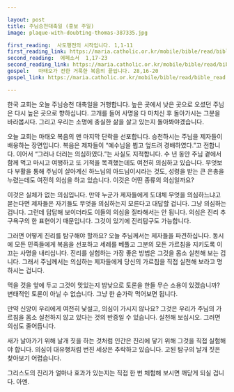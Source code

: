 ```yaml
---

layout: post
title: 주님승천대축일 (홍보 주일)
image: plaque-with-doubting-thomas-387335.jpg

first_reading:  사도행전의 시작입니다. 1,1-11
first_reading_link: https://maria.catholic.or.kr/mobile/bible/read/bible_read.asp?m=2&n=151&p=1
second_reading:  에페소서  1,17-23
second_reading_link: https://maria.catholic.or.kr/mobile/bible/read/bible_read.asp?m=2&n=156&p=1
gospel:   마태오가 전한 거룩한 복음의 끝입니다. 28,16-20
gospel_link: https://maria.catholic.or.kr/mobile/bible/read/bible_read.asp?m=2&n=147&p=28

---
```


한국 교회는 오늘 주님승천 대축일을 거행합니다. 높은 곳에서 낮은 곳으로 오셨던 주님은 다시 높은 곳으로 향하십니다. 고개를 들어 사명을 다 마치신 후 돌아가시는 그분을 바라봅시다. 그리고 우리는 소명에 충실한 삶을 살고 있는지 돌아봐야겠습니다.

오늘 교회는 마태오 복음의 맨 마지막 단락을 선포합니다. 승천하시는 주님을 제자들이 배웅하는 장면입니다. 복음은 제자들이 “예수님을 뵙고 엎드려 경배하였다.”고 전합니다. 이어서 “그러나 더러는 의심하였다.”는 사실도 지적합니다. 수 년 동안 주님 곁에서 함께 먹고 마시고 여행하고 또 기적을 목격했는데도 여전히 의심하고 있습니다. 무엇보다 부활을 통해 주님이 살아계신 하느님의 아드님이시라는 것도, 성령을 받는 큰 은총을 누렸는데도 여전히 의심을 하고 있습니다. 이것은 어떤 종류의 의심일까요?

이것은 실체가 없는 의심입니다. 만약 누군가 제자들에게 도대체 무엇을 의심하느냐고 묻는다면 제자들은 자기들도 무엇을 의심하는지 모른다고 대답할 겁니다. 그냥 의심하는 겁니다. 그런데 답답해 보이더라도 이들의 의심을 질타해서는 안 됩니다. 의심은 진리 추구욕구의 한 표현이기 때문입니다. 그것이 있기에 진리탐구도 가능합니다.

그러면 어떻게 진리를 탐구해야 할까요? 오늘 주님께서는 제자들을 파견하십니다. 동시에 모든 민족들에게 복음을 선포하고 세례를 베풀고 그분의 모든 가르침을 지키도록 이끄는 사명을 내리십니다. 진리를 실험하는 가장 좋은 방법은 그것을 몸소 실천해 보는 겁니다. 그래서 주님께서는 의심하는 제자들에게 당신의 가르침을 직접 실천해 보라고 명하시는 겁니다.

먹을 것을 앞에 두고 그것이 맛있는지 밤낮으로 토론을 한들 무슨 소용이 있겠습니까? 변태적인 토론이 아닐 수 없습니다. 그냥 한 숟가락 먹어보면 됩니다.

만약 신앙이 우리에게 여전히 낯설고, 의심이 가시지 않나요? 그것은 우리가 주님의 가르침을 몸소 실천하지 않고 있다는 것의 반증일 수 있습니다. 실천해 보십시오. 그러면 의심도 줄어듭니다.

새가 날아가기 위해 날개 짓을 하는 것처럼 인간은 진리에 닿기 위해 그것을 직접 실험해야 합니다. 의심이 대유행처럼 번진 세상은 추락하고 있습니다. 고된 탐구의 날개 짓은 찾아보기 어렵습니다.

그리스도의 진리가 얼마나 효과가 있는지는 직접 한 번 체험해 보시면 깨닫게 되실 겁니다. 아멘.
